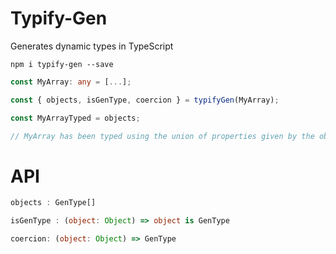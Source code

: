 # Typify-Gen

Generates dynamic types in TypeScript

`npm i typify-gen --save`

```typescript
const MyArray: any = [...];

const { objects, isGenType, coercion } = typifyGen(MyArray);

const MyArrayTyped = objects;

// MyArray has been typed using the union of properties given by the objects in the array
```

# API

```typescript
objects : GenType[]

isGenType : (object: Object) => object is GenType

coercion: (object: Object) => GenType
```
